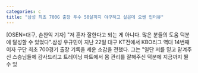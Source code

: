 ```yaml
---
categories: c
title: "삼성 최초 700G 출장 투수 50살까지 야구하고 싶은데 오쎈 인터뷰"
---
```

[OSEN=대구, 손찬익 기자] "저 혼자 잘한다고 되는 게 아니다. 많은 분들의 도움 덕분에 달성할 수 있었다".삼성 우규민이 지난 22일 대구 KT전에서 KBO리그 역대 14번째이자 구단 최초 700경기 출장 기록을 세운 소감을 전했다. 그는 "일단 저를 믿고 맡겨주신 스승님들께 감사드리고 트레이닝 파트에서 몸 관리를 잘해주신 덕분에 지금까지 뛸 수 있